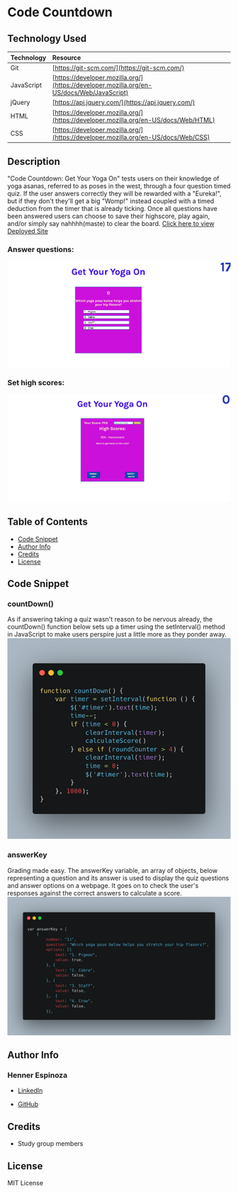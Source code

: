 # Code Countdown

## Technology Used 

|Technology | Resource |
|-----|:-----------|
| Git | [https://git-scm.com/](https://git-scm.com/)  
| JavaScript | [https://developer.mozilla.org/](https://developer.mozilla.org/en-US/docs/Web/JavaScript) |
| jQuery | [https://api.jquery.com/](https://api.jquery.com/) |
| HTML |[https://developer.mozilla.org/](https://developer.mozilla.org/en-US/docs/Web/HTML)|
|CSS | [https://developer.mozilla.org/](https://developer.mozilla.org/en-US/docs/Web/CSS)|

## Description

"Code Countdown: Get Your Yoga On" tests users on their knowledge of yoga asanas, referred to as poses in the west, through a four question timed quiz. If the user answers correctly they will be rewarded with a "Eureka!", but if they don't they'll get a big "Womp!" instead coupled with a timed deduction from the timer that is already ticking. Once all questions have been answered users can choose to save their highscore, play again, and/or simply say nahhhh(maste) to clear the board.
[Click here to view Deployed Site](https://justhenner.github.io/get-me-a-password/)

### Answer questions:
![Alt text](./assets/images/question.png)

### Set high scores:
![Alt text](./assets/images/highscore.png)

## Table of Contents
* [Code Snippet](#code-snippet)
* [Author Info](#author-info)
* [Credits](#credits)
* [License](#license)

## Code Snippet

### countDown() 
As if answering taking a quiz wasn't reason to be nervous already, the countDown() function below sets up a timer using the setInterval() method in JavaScript to make users perspire just a little more as they ponder away.
![Alt text](./assets/images/carbon%20(4).png)

### answerKey
Grading made easy. The answerKey variable, an array of objects, below representing a question and its answer is used to display the quiz questions and answer options on a webpage. It goes on to check the user's responses against the correct answers to calculate a score.
![Alt text](./assets/images/carbon%20(5).png)

## Author Info

### Henner Espinoza

* [LinkedIn](https://www.linkedin.com/in/hennerespinoza)

* [GitHub](https://github.com/justhenner)

## Credits

* Study group members

## License

MIT License


